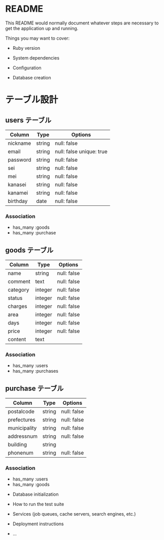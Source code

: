 # README

This README would normally document whatever steps are necessary to get the
application up and running.

Things you may want to cover:

* Ruby version

* System dependencies

* Configuration

* Database creation

# テーブル設計

## users テーブル

| Column   | Type   | Options     |
| -------- | ------ | ----------- |
| nickname | string | null: false |
| email    | string | null: false unique: true|
| password | string | null: false |
| sei      | string | null: false |
| mei      | string | null: false |
| kanasei  | string | null: false |
| kanamei  | string | null: false |
| birthday |  date  | null: false |

### Association

- has_many :goods
- has_many :purchase

## goods テーブル

| Column  | Type       | Options     |
| ------- | ---------- | ------------|
| name    | string     | null: false |
| comment | text       | null: false |
| category| integer    | null: false |
| status  | integer    | null: false |
| charges | integer    | null: false |
| area    | integer    | null: false |
| days    | integer    | null: false |
| price   | integer    | null: false |
| content | text       |             |

### Association

- has_many :users
- has_many :purchases

## purchase テーブル

| Column       | Type       | Options                        |
| -------      | ---------- | ------------------------------ |
| postalcode   | string | null: false |
| prefectures  | string | null: false |
| municipality | string | null: false |
| addressnum   | string | null: false |
| building     | string |             |
| phonenum     | string | null: false |

### Association

- has_many :users
- has_many :goods

* Database initialization

* How to run the test suite

* Services (job queues, cache servers, search engines, etc.)

* Deployment instructions

* ...
